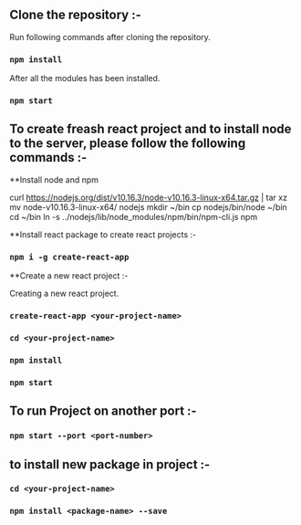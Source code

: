 ## Clone the repository :-

Run following commands after cloning the repository.

### `npm install`

After all the modules has been installed.
### `npm start`

## To create freash react project and to install node to the server, please follow the following commands :-

**Install node and npm 

curl https://nodejs.org/dist/v10.16.3/node-v10.16.3-linux-x64.tar.gz  | tar xz
mv node-v10.16.3-linux-x64/ nodejs
mkdir ~/bin
cp nodejs/bin/node ~/bin
cd ~/bin
ln -s ../nodejs/lib/node_modules/npm/bin/npm-cli.js npm

**Install react package to create react projects :-

### `npm i -g create-react-app`

**Create a new react project :-

Creating a new react project.
### `create-react-app <your-project-name>`
### `cd <your-project-name>`
### `npm install`
### `npm start`

## To run Project on another port :-
### `npm start --port <port-number>`

## to install new package in project :-

### `cd <your-project-name>`
### `npm install <package-name> --save`
